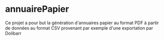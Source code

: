 # annuairePapier
Ce projet a pour but la génération d'annuaires papier au format PDF à partir de données au format CSV provenant par exemple d'une exportation par Dolibarr
